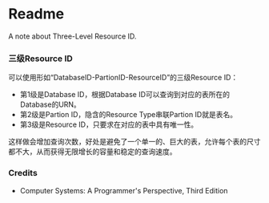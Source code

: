 # Readme
A note about Three-Level Resource ID.

### 三级Resource ID

可以使用形如“DatabaseID-PartionID-ResourceID”的三级Resource ID：
- 第1级是Database ID，根据Database ID可以查询到对应的表所在的Database的URN。
- 第2级是Partion ID，隐含的Resource Type串联Partion ID就是表名。
- 第3级是Resource ID，只要求在对应的表中具有唯一性。

这样做会增加查询次数，好处是避免了一个单一的、巨大的表，允许每个表的尺寸都不大，从而获得无限增长的容量和稳定的查询速度。

### Credits
- Computer Systems: A Programmer's Perspective, Third Edition
